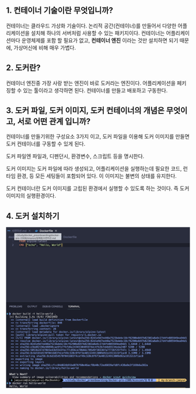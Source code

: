 ## 1. 컨테이너 기술이란 무엇입니까?

컨테이너는 클라우드 가상화 기술이다. 논리적 공간(컨테이너)를 만들어서 다양한 어플리케이션을 설치해 하나의 서버처럼 사용할 수 있는 패키지이다.
컨테이너는 어플리케이션마다 운영체제를 포함 할 필요가 없고, **컨테이너 엔진** 이라는 것만 설치하면 되기 때문에, 가상머신에 비해 매우 가볍다.

## 2. 도커란?

컨테이너 엔진중 가장 사랑 받는 엔진이 바로 도커라는 엔진이다.
어플리케이션을 페키징할 수 있는 툴이라고 생각하면 된다.
컨테이너를 만들고 배포하고 구동한다.

## 3. 도커 파일, 도커 이미지, 도커 컨테이너의 개념은 무엇이고, 서로 어떤 관계 입니까?

컨테이너를 만들기위한 구성요소 3가지 이고, 도커 파일을 이용해 도커 이미지를 만들면 도커 컨테이너를 구동할 수 있게 된다.

도커 파일엔 파일과, 디펜던시, 환경변수, 스크립트 등을 명시한다.

도커 이미지는 도커 파일에 따라 생성되고, 어플리케이션을 실행하는데 필요한 코드, 런타임 환경, 등 모든 세팅들이 포함되어 있다. 이 이미지는 불변의 상태를 유지한다.

도커 컨테이너란 도커 이미지를 고립된 환경에서 실행할 수 있도록 하는 것이다. 즉 도커 이미지의 실행환경이다.

## 4. 도커 설치하기

![](./docker%EC%8B%A4%ED%96%89.png)
